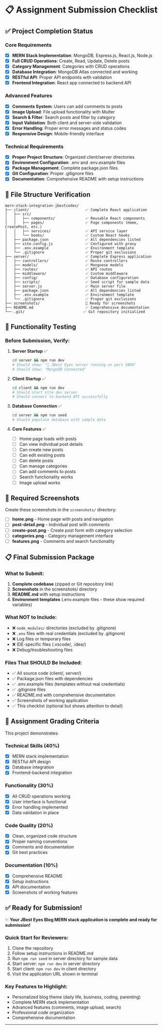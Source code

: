 # 📋 Assignment Submission Checklist

## ✅ **Project Completion Status**

### **Core Requirements**
- [x] **MERN Stack Implementation**: MongoDB, Express.js, React.js, Node.js
- [x] **Full CRUD Operations**: Create, Read, Update, Delete posts
- [x] **Category Management**: Categories with CRUD operations
- [x] **Database Integration**: MongoDB Atlas connected and working
- [x] **RESTful API**: Proper API endpoints with validation
- [x] **Frontend Integration**: React app connected to backend API

### **Advanced Features**
- [x] **Comments System**: Users can add comments to posts
- [x] **Image Upload**: File upload functionality with Multer
- [x] **Search & Filter**: Search posts and filter by category
- [x] **Input Validation**: Both client and server-side validation
- [x] **Error Handling**: Proper error messages and status codes
- [x] **Responsive Design**: Mobile-friendly interface

### **Technical Requirements**
- [x] **Proper Project Structure**: Organized client/server directories
- [x] **Environment Configuration**: .env and .env.example files
- [x] **Package Management**: Complete package.json files
- [x] **Git Configuration**: Proper .gitignore files
- [x] **Documentation**: Comprehensive README with setup instructions

## 📁 **File Structure Verification**

```
mern-stack-integration-jbestcodes/
├── client/                          ✅ Complete React application
│   ├── src/
│   │   ├── components/              ✅ Reusable React components
│   │   ├── pages/                   ✅ Page components (Home, CreatePost, etc.)
│   │   ├── services/                ✅ API service layer
│   │   └── hooks/                   ✅ Custom React hooks
│   ├── package.json                 ✅ All dependencies listed
│   ├── vite.config.js               ✅ Configured with proxy
│   ├── .env.example                 ✅ Environment template
│   └── .gitignore                   ✅ Proper git exclusions
├── server/                          ✅ Complete Express application
│   ├── controllers/                 ✅ Route controllers
│   ├── models/                      ✅ Mongoose models
│   ├── routes/                      ✅ API routes
│   ├── middleware/                  ✅ Custom middleware
│   ├── config/                      ✅ Database configuration
│   ├── scripts/                     ✅ Seed script for sample data
│   ├── server.js                    ✅ Main server file
│   ├── package.json                 ✅ All dependencies listed
│   ├── .env.example                 ✅ Environment template
│   └── .gitignore                   ✅ Proper git exclusions
├── screenshots/                     📸 Ready for screenshots
├── README.md                        ✅ Comprehensive documentation
└── .git/                           ✅ Git repository initialized
```

## 🚀 **Functionality Testing**

### **Before Submission, Verify:**

1. **Server Startup** ✅
   ```bash
   cd server && npm run dev
   # Should show: "🚀 JBest Eyes server running on port 5000"
   # Should show: "MongoDB Connected"
   ```

2. **Client Startup** ✅
   ```bash
   cd client && npm run dev
   # Should start Vite dev server
   # Should connect to backend API successfully
   ```

3. **Database Connection** ✅
   ```bash
   cd server && npm run seed
   # Should populate database with sample data
   ```

4. **Core Features** ✅
   - [ ] Home page loads with posts
   - [ ] Can view individual post details
   - [ ] Can create new posts
   - [ ] Can edit existing posts
   - [ ] Can delete posts
   - [ ] Can manage categories
   - [ ] Can add comments to posts
   - [ ] Search functionality works
   - [ ] Image upload works

## 📸 **Required Screenshots**

Create these screenshots in the `screenshots/` directory:

- [ ] **home.png** - Home page with posts and navigation
- [ ] **post-detail.png** - Individual post with comments
- [ ] **create-post.png** - Create post form with category selection
- [ ] **categories.png** - Category management interface
- [ ] **features.png** - Comments and search functionality

## 📋 **Final Submission Package**

### **What to Submit:**
1. **Complete codebase** (zipped or Git repository link)
2. **Screenshots** in the screenshots/ directory  
3. **README.md** with setup instructions
4. **Environment templates** (.env.example files - these show required variables)

### **What NOT to Include:**
- ❌ `node_modules/` directories (excluded by .gitignore)
- ❌ `.env` files with real credentials (excluded by .gitignore)
- ❌ Log files or temporary files
- ❌ IDE-specific files (.vscode/, .idea/)
- ❌ Debug/troubleshooting files

### **Files That SHOULD Be Included:**
- ✅ All source code (client/, server/)
- ✅ Package.json files with dependencies
- ✅ .env.example files (templates without real credentials)
- ✅ .gitignore files
- ✅ README.md with comprehensive documentation
- ✅ Screenshots of working application
- ✅ This checklist (optional but shows attention to detail)

## 🎯 **Assignment Grading Criteria**

This project demonstrates:

### **Technical Skills** (40%)
- [x] MERN stack implementation
- [x] RESTful API design
- [x] Database integration
- [x] Frontend-backend integration

### **Functionality** (30%)
- [x] All CRUD operations working
- [x] User interface is functional
- [x] Error handling implemented
- [x] Data validation in place

### **Code Quality** (20%)
- [x] Clean, organized code structure
- [x] Proper naming conventions
- [x] Comments and documentation
- [x] Git best practices

### **Documentation** (10%)
- [x] Comprehensive README
- [x] Setup instructions
- [x] API documentation
- [x] Screenshots of working features

## ✅ **Ready for Submission!**

✨ **Your JBest Eyes Blog MERN stack application is complete and ready for submission!**

### **Quick Start for Reviewers:**
1. Clone the repository
2. Follow setup instructions in README.md
3. Run `npm run seed` in server directory for sample data
4. Start server: `npm run dev` in server directory
5. Start client: `npm run dev` in client directory
6. Visit the application URL shown in terminal

### **Key Features to Highlight:**
- Personalized blog theme (daily life, business, coding, parenting)
- Complete MERN stack implementation
- Advanced features (comments, image upload, search)
- Professional code organization
- Comprehensive documentation

---